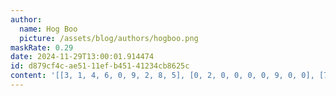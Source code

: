 ```yaml
---
author:
  name: Hog Boo
  picture: /assets/blog/authors/hogboo.png
maskRate: 0.29
date: 2024-11-29T13:00:01.914474
id: d879cf4c-ae51-11ef-b451-41234cb8625c
content: '[[3, 1, 4, 6, 0, 9, 2, 8, 5], [0, 2, 0, 0, 0, 0, 9, 0, 0], [7, 6, 9, 2, 8, 0, 0, 3, 1], [9, 3, 7, 4, 5, 0, 6, 2, 8], [2, 8, 6, 3, 0, 7, 5, 1, 4], [0, 5, 0, 8, 0, 2, 3, 9, 7], [0, 4, 8, 0, 0, 3, 7, 6, 9], [0, 7, 3, 9, 0, 6, 8, 4, 2], [6, 9, 0, 0, 0, 8, 1, 5, 3]]'
---
```

